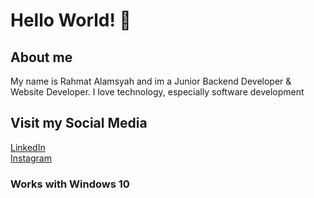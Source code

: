 # Hello World! 👋

## About me
My name is Rahmat Alamsyah and im a Junior Backend Developer & Website Developer. I love technology, especially software development

## Visit my Social Media <br>
 [LinkedIn](https://linkedin.com/in/rahmat-alamsyah) <br>
 [Instagram](https://instagram.com/rahmatalamsyah2)


### Works with Windows 10
